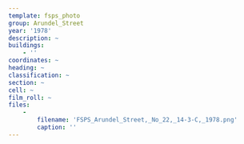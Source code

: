 ```yaml
---
template: fsps_photo
group: Arundel_Street
year: '1978'
description: ~
buildings:
    - ''
coordinates: ~
heading: ~
classification: ~
section: ~
cell: ~
film_roll: ~
files:
    -
        filename: 'FSPS_Arundel_Street,_No_22,_14-3-C,_1978.png'
        caption: ''
---
```

